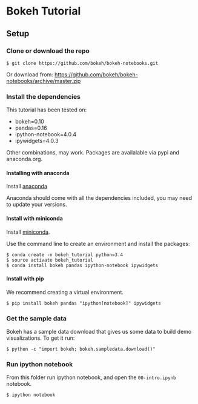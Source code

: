 # Bokeh Tutorial

## Setup

### Clone or download the repo

    $ git clone https://github.com/bokeh/bokeh-notebooks.git

Or download from: https://github.com/bokeh/bokeh-notebooks/archive/master.zip

### Install the dependencies

This tutorial has been tested on:
* bokeh=0.10
* pandas=0.16
* ipython-notebook=4.0.4
* ipywidgets=4.0.3

Other combinations, may work. Packages are availalable via pypi and anaconda.org.

#### Installing with anaconda
Install [anaconda](http://continuum.io/downloads) 

Anaconda should come with all the dependencies included, you may need to update your versions.

#### Install with miniconda

Install [miniconda](http://conda.pydata.org/miniconda.html).

Use the command line to create an environment and install the packages:

    $ conda create -n bokeh_tutorial python=3.4
    $ source activate bokeh_tutorial
    $ conda install bokeh pandas ipython-notebook ipywidgets

#### Install with pip

We recommend creating a virtual environment.

    $ pip install bokeh pandas "ipython[notebook]" ipywidgets

### Get the sample data

Bokeh has a sample data download that gives us some data to build demo visualizations. To get
it run:

    $ python -c "import bokeh; bokeh.sampledata.download()"

### Run ipython notebook

From this folder run ipython notebook, and open the `00-intro.ipynb` notebook.

    $ ipython notebook
